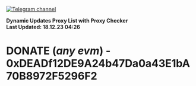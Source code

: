 [![Telegram channel](https://img.shields.io/endpoint?url=https://runkit.io/damiankrawczyk/telegram-badge/branches/master?url=https://t.me/n4z4v0d)](https://t.me/n4z4v0d) 

**Dynamic Updates Proxy List with Proxy Checker**  
**Last Updated: 18.12.23 04:26**

# DONATE (_any evm_) - 0xDEADf12DE9A24b47Da0a43E1bA70B8972F5296F2
